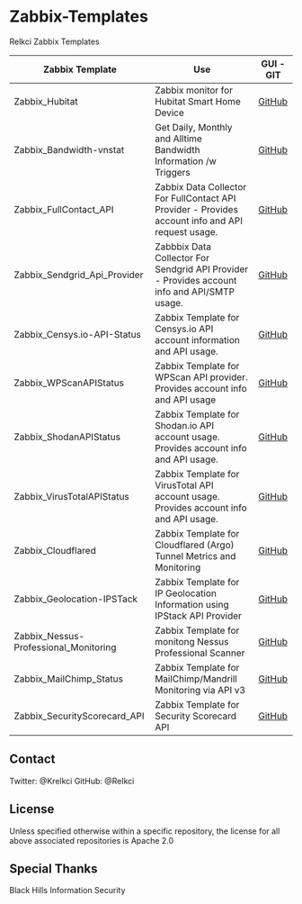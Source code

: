 # Zabbix-Templates
Relkci Zabbix Templates


| Zabbix Template              | Use                                                                                                | GUI - GIT                                                        |
|------------------------------|----------------------------------------------------------------------------------------------------|------------------------------------------------------------------|
| Zabbix_Hubitat               | Zabbix monitor for Hubitat Smart Home Device                                                       | [GitHub](https://github.com/Relkci/Zabbix-Hubitat)               |
| Zabbix_Bandwidth-vnstat      | Get Daily, Monthly and Alltime Bandwidth Information /w Triggers                                   | [GitHub](https://github.com/Relkci/Zabbix_Bandwidth-vnstat)      |
| Zabbix_FullContact_API       | Zabbix Data Collector For FullContact API Provider  - Provides account info and API request usage. | [GitHub](https://github.com/Relkci/Zabbix_FullContact_API)       |
| Zabbix_Sendgrid_Api_Provider | Zabbbix Data Collector For Sendgrid API Provider  - Provides account info and API/SMTP usage.      | [GitHub](https://github.com/Relkci/Zabbix_Sendgrid_Api_Provider) |
| Zabbix_Censys.io-API-Status  | Zabbix Template for Censys.io API account information and API usage.                               | [GitHub](https://github.com/Relkci/Zabbix_Censys.io-API-Status)  |
| Zabbix_WPScanAPIStatus       | Zabbix Template for WPScan API provider.  Provides account info and API usage                      | [GitHub](https://github.com/Relkci/Zabbix_WPScanAPIStatus)       |
| Zabbix_ShodanAPIStatus       | Zabbix Template for Shodan.io API account usage. Provides account info and API usage.              | [GitHub](https://github.com/Relkci/Zabbix_Shodan-APIStatus)      |
| Zabbix_VirusTotalAPIStatus   | Zabbix Template for VirusTotal API account usage. Provides account info and API usage.             | [GitHub](https://github.com/Relkci/Zabbix_VirusTotalAPIStatus)   |
| Zabbix_Cloudflared           | Zabbix Template for Cloudflared (Argo) Tunnel Metrics and Monitoring                               | [GitHub](https://github.com/Relkci/Zabbix_Cloudflared)           |
| Zabbix_Geolocation-IPSTack   | Zabbix Template for IP Geolocation Information using IPStack API Provider                          | [GitHub](https://github.com/Relkci/Zabbix_GeoLocation-IPStack)   |
| Zabbix_Nessus-Professional_Monitoring   | Zabbix Template for monitong Nessus Professional Scanner                          | [GitHub](https://github.com/Relkci/Zabbix_Nessus-Professional_Monitoring)   |
| Zabbix_MailChimp_Status | Zabbix Template for MailChimp/Mandrill Monitoring via API v3 |[GitHub](https://github.com/Relkci/Zabbix_MailChimpStats) |
| Zabbix_SecurityScorecard_API | Zabbix Template for Security Scorecard API | [GitHub](https://github.com/Relkci/Zabbix_SecurityScorecard) |

## Contact
Twitter: @Krelkci
GitHub: @Relkci

## License
Unless specified otherwise within a specific repository, the license for all above associated repositories is Apache 2.0

## Special Thanks
Black Hills Information Security
